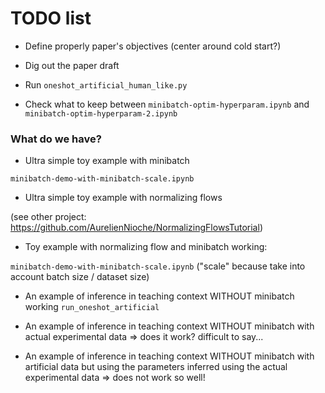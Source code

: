 # TODO list

* Define properly paper's objectives (center around 
cold start?)

* Dig out the paper draft

* Run `oneshot_artificial_human_like.py`

* Check what to keep between 
`minibatch-optim-hyperparam.ipynb` and
`minibatch-optim-hyperparam-2.ipynb`

### What do we have?

* Ultra simple toy example with minibatch

`minibatch-demo-with-minibatch-scale.ipynb`

* Ultra simple toy example with normalizing flows

(see other project: 
https://github.com/AurelienNioche/NormalizingFlowsTutorial)

* Toy example with normalizing flow 
and minibatch working: 

`minibatch-demo-with-minibatch-scale.ipynb` 
("scale" because take into account 
batch size / dataset size)

* An example of inference in teaching context 
WITHOUT minibatch working 
`run_oneshot_artificial`

* An example of inference in teaching context 
WITHOUT minibatch with actual experimental data 
=> does it work? difficult to say...

* An example of inference in teaching context 
WITHOUT minibatch with artificial data but using 
the parameters inferred using the 
actual experimental data 
=> does not work so well!




